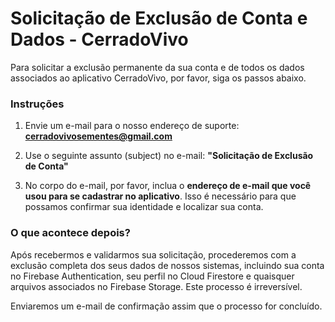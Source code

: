 # Solicitação de Exclusão de Conta e Dados - CerradoVivo

Para solicitar a exclusão permanente da sua conta e de todos os dados associados ao aplicativo CerradoVivo, por favor, siga os passos abaixo.

### Instruções

1.  Envie um e-mail para o nosso endereço de suporte:
    **cerradovivosementes@gmail.com**

2.  Use o seguinte assunto (subject) no e-mail:
    **"Solicitação de Exclusão de Conta"**

3.  No corpo do e-mail, por favor, inclua o **endereço de e-mail que você usou para se cadastrar no aplicativo**. Isso é necessário para que possamos confirmar sua identidade e localizar sua conta.

### O que acontece depois?

Após recebermos e validarmos sua solicitação, procederemos com a exclusão completa dos seus dados de nossos sistemas, incluindo sua conta no Firebase Authentication, seu perfil no Cloud Firestore e quaisquer arquivos associados no Firebase Storage. Este processo é irreversível.

Enviaremos um e-mail de confirmação assim que o processo for concluído.
